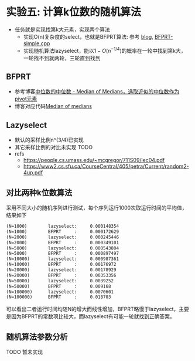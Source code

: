 # 实验五: 计算k位数的随机算法

* 任务就是实现找第k大元素，实现两个算法
  * 实现O(n)复杂度的select，也就是BFPRT算法: 参考 [blog](https://www.jianshu.com/p/3905983674f3), [BFPRT-simple.cpp](https://github.com/sky-bro/AC/blob/master/Algorithms/Median%20of%20medians/BFPRT-simple.cpp)
  * 实现随机算法lazyselect，能以$1 - O(n^{-1/4})$的概率在一轮中找到第k大，一轮找不到就两轮，三轮直到找到

## BFPRT

* 参考博客[中位数的中位数 - Median of Medians，选取近似的中位数作为pivot元素](https://www.jianshu.com/p/3905983674f3)
* 博客对应代码[Median of medians](https://github.com/sky-bro/AC/tree/master/Algorithms/Median%20of%20medians)

## Lazyselect

* 默认的采样比例n^(3/4)已实现
* 其它采样比例的对比未实现 TODO
* refs
  * https://people.cs.umass.edu/~mcgregor/711S09/lec04.pdf
  * https://www2.cs.sfu.ca/CourseCentral/405/petra/Current/random2-4up.pdf

## 对比两种k位数算法

采用不同大小的随机序列进行测试，每个序列运行1000次取运行时间的平均值，结果如下

```txt
(N=1000)        lazyselect:     0.000148354
(N=1000)        BFPRT     :     0.000172629
(N=2000)        lazyselect:     0.000245446
(N=2000)        BFPRT     :     0.000349101
(N=5000)        lazyselect:     0.000543804
(N=5000)        BFPRT     :     0.000897497
(N=10000)       lazyselect:     0.000987361
(N=10000)       BFPRT     :     0.00176972
(N=20000)       lazyselect:     0.00178929
(N=20000)       BFPRT     :     0.00353356
(N=50000)       lazyselect:     0.0039252
(N=50000)       BFPRT     :     0.009168
(N=100000)      lazyselect:     0.0070601
(N=100000)      BFPRT     :     0.018703
```

可以看出二者运行时间均随N的增大而线性增加，BFPRT略慢于lazyselect，主要是因为BFPRT的常数项比较大，而lazyselect有可能一轮就找到正确答案。

## 随机算法参数分析

TODO 暂未实现